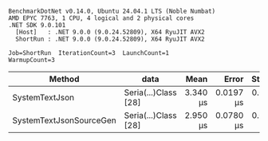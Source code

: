 ```

BenchmarkDotNet v0.14.0, Ubuntu 24.04.1 LTS (Noble Numbat)
AMD EPYC 7763, 1 CPU, 4 logical and 2 physical cores
.NET SDK 9.0.101
  [Host]   : .NET 9.0.0 (9.0.24.52809), X64 RyuJIT AVX2
  ShortRun : .NET 9.0.0 (9.0.24.52809), X64 RyuJIT AVX2

Job=ShortRun  IterationCount=3  LaunchCount=1  
WarmupCount=3  

```
| Method                  | data                 | Mean     | Error     | StdDev    | Min      | Max      | Gen0   | Allocated |
|------------------------ |--------------------- |---------:|----------:|----------:|---------:|---------:|-------:|----------:|
| SystemTextJson          | Seria(...)Class [28] | 3.340 μs | 0.0197 μs | 0.0011 μs | 3.339 μs | 3.342 μs | 0.1259 |   2.07 KB |
| SystemTextJsonSourceGen | Seria(...)Class [28] | 2.950 μs | 0.0780 μs | 0.0043 μs | 2.945 μs | 2.953 μs | 0.1335 |    2.2 KB |
